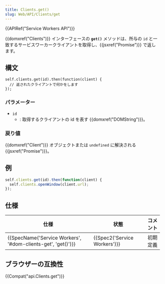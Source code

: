 ```yaml
---
title: Clients.get()
slug: Web/API/Clients/get
---
```

{{APIRef("Service Workers API")}}

{{domxref("Clients")}} インターフェースの **`get()`** メソッドは、所与の `id` と一致するサービスワーカークライアントを取得し、{{jsxref("Promise")}} で返します。

## 構文

```
self.clients.get(id).then(function(client) {
  // 返されたクライアントで何かをします
});
```

### パラメーター

- `id`
  - : 取得するクライアントの id を表す {{domxref("DOMString")}}。

### 戻り値

{{domxref("Client")}} オブジェクトまたは `undefined` に解決される {{jsxref("Promise")}}。

## 例

```js
self.clients.get(id).then(function(client) {
  self.clients.openWindow(client.url);
});
```

## 仕様

| 仕様                                                                             | 状態                                 | コメント |
| -------------------------------------------------------------------------------- | ------------------------------------ | -------- |
| {{SpecName('Service Workers', '#dom-clients-get', 'get()')}} | {{Spec2('Service Workers')}} | 初期定義 |

## ブラウザーの互換性

{{Compat("api.Clients.get")}}
